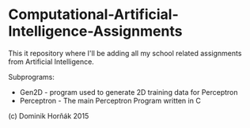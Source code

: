 # Computational-Artificial-Intelligence-Assignments
This it repository where I'll be adding all my school related assignments from Artificial Intelligence.

Subprograms:
 - Gen2D - program used to generate 2D training data for Perceptron
 - Perceptron - The main Perceptron Program written in C

(c) Dominik Horňák 2015

